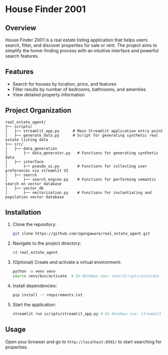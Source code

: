 # House Finder 2001

## Overview

House Finder 2001 is a real estate listing application that helps users search, filter, and discover properties for sale or rent. The project aims to simplify the home-finding process with an intuitive interface and powerful search features.

## Features

- Search for houses by location, price, and features
- Filter results by number of bedrooms, bathrooms, and amenities
- View detailed property information

## Project Organization
```
real_estate_agent/
├── scripts/
│   ├── streamlit_app.py      # Main Streamlit application entry point
│   ├── generate_data.py      # Script for generating synthetic real estate listing data
├── src/
│   ├── data_generation
│       ├── data_generator.py   # Functions for generating synthetic data
│   ├── interface
│       ├── pseudo_ui.py        # Functions for collecting user preferences via streamlit UI
│   ├── search
│       ├── search_engine.py    # Functions for performing semantic search on vector database
│   ├── vector_db
│       ├── vectorization.py    # Functions for instantiating and population vector database
```

## Installation

1. Clone the repository:
    ```bash
    git clone https://github.com/zgongaware/real_estate_agent.git
    ```
2. Navigate to the project directory:
    ```bash
    cd real_estate_agent
    ```
3. (Optional) Create and activate a virtual environment:
    ```bash
    python -m venv venv
    source venv/bin/activate  # On Windows use: venv\Scripts\activate
    ```
4. Install dependencies:
    ```bash
    pip install -r requirements.txt
    ```
5. Start the application:
    ```bash
    streamlit run scripts/streamlit_app.py # On Windows use: streamlit run scripts\streamlit_app.py
    ```

## Usage

Open your browser and go to `http://localhost:8501/` to start searching for properties.
